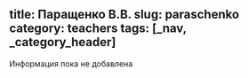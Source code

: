 title: Паращенко В.В.
slug: paraschenko
category: teachers
tags: [_nav, _category_header]
---

Информация пока не добавлена
